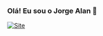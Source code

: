 ### Olá! Eu sou o Jorge Alan  👋


[![Site](https://img.shields.io/website?label=jorgepaz.com.br&style=for-the-badge&url=http://jorgepaz.com.br/)](http://jorgepaz.com.br/)
